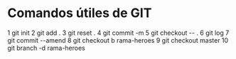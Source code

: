 # Comandos útiles de GIT

1  git init
2 git add .
3 git reset .
4 git commit -m
5 git checkout -- .
6 git log
7 git commit --amend
8 git checkout b rama-heroes
9 git checkout master
10 git branch -d rama-heroes

